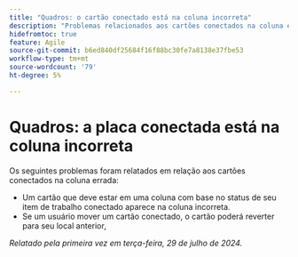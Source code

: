 ```yaml
---
title: "Quadros: o cartão conectado está na coluna incorreta"
description: "Problemas relacionados aos cartões conectados na coluna errada."
hidefromtoc: true
feature: Agile
source-git-commit: b6ed840df25684f16f88bc30fe7a8138e37fbe53
workflow-type: tm+mt
source-wordcount: '79'
ht-degree: 5%

---
```



# Quadros: a placa conectada está na coluna incorreta

Os seguintes problemas foram relatados em relação aos cartões conectados na coluna errada:

* Um cartão que deve estar em uma coluna com base no status de seu item de trabalho conectado aparece na coluna incorreta.
* Se um usuário mover um cartão conectado, o cartão poderá reverter para seu local anterior,

_Relatado pela primeira vez em terça-feira, 29 de julho de 2024._
